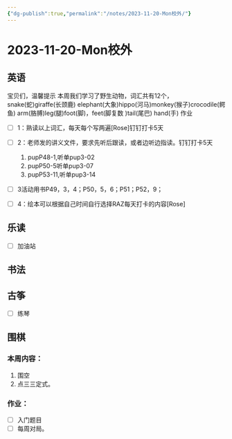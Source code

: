 ```yaml
---
{"dg-publish":true,"permalink":"/notes/2023-11-20-Mon校外/"}
---
```



# 2023-11-20-Mon校外
## 英语
宝贝们，温馨提示
本周我们学习了野生动物，词汇共有12个，snake(蛇)giraffe(长颈鹿) elephant(大象)hippo(河马)monkey(猴子)crocodile(鳄鱼) arm(胳膊)leg(腿)foot(脚)，feet(脚复数 )tail(尾巴) hand(手)
作业
- [ ] 1：熟读以上词汇，每天每个写两遍[Rose]钉钉打卡5天
- [ ] 2：老师发的讲义文件，要求先听后跟读，或者边听边指读。钉钉打卡5天
	1. pupP48-1,听单pup3-02
	2. pupP50-5听单pup3-07
	3. pupP53-11,听单pup3-14

- [ ] 3活动用书P49，3，4；P50，5，6；P51；P52，9；
- [ ] 4：绘本可以根据自己时间自行选择RAZ每天打卡的内容[Rose]
## 乐读
- [ ] 加油站
## 书法

## 古筝
- [ ] 练琴
## 围棋
### 本周内容： 
1. 围空
2. 点三三定式。
### 作业：
- [ ] 入门题目
- [ ] 每周对局。
